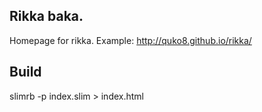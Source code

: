 ## Rikka baka.
Homepage for rikka.
Example: http://quko8.github.io/rikka/

## Build
slimrb -p index.slim > index.html
